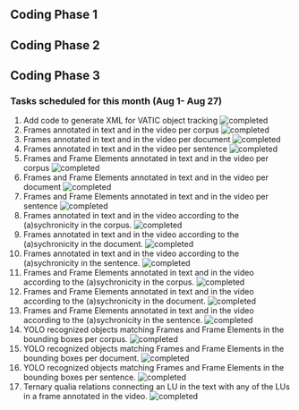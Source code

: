 ## Coding Phase 1

## Coding Phase 2


## Coding Phase 3
### Tasks scheduled for this month (Aug 1- Aug 27)

1. Add code to generate XML for VATIC object tracking ![completed](https://img.shields.io/static/v1?label=&message=completed&color=green)  
2. Frames annotated in text and in the video per corpus ![completed](https://img.shields.io/static/v1?label=&message=completed&color=green)
3. Frames annotated in text and in the video per document ![completed](https://img.shields.io/static/v1?label=&message=completed&color=green)
4. Frames annotated in text and in the video per sentence ![completed](https://img.shields.io/static/v1?label=&message=completed&color=green)
5. Frames and Frame Elements annotated in text and in the video per corpus ![completed](https://img.shields.io/static/v1?label=&message=completed&color=green)
6. Frames and Frame Elements annotated in text and in the video per document ![completed](https://img.shields.io/static/v1?label=&message=completed&color=green)
7. Frames and Frame Elements annotated in text and in the video per sentence ![completed](https://img.shields.io/static/v1?label=&message=completed&color=green)
8. Frames annotated in text and in the video according to the (a)sychronicity in the corpus. ![completed](https://img.shields.io/static/v1?label=&message=completed&color=green)
9. Frames annotated in text and in the video according to the (a)sychronicity in the document. ![completed](https://img.shields.io/static/v1?label=&message=completed&color=green)
10. Frames annotated in text and in the video according to the (a)sychronicity in the sentence. ![completed](https://img.shields.io/static/v1?label=&message=completed&color=green)
11. Frames and Frame Elements annotated in text and in the video according to the (a)sychronicity in the corpus. ![completed](https://img.shields.io/static/v1?label=&message=completed&color=green)
12. Frames and Frame Elements annotated in text and in the video according to the (a)sychronicity in the document. ![completed](https://img.shields.io/static/v1?label=&message=completed&color=green)
13. Frames and Frame Elements annotated in text and in the video according to the (a)sychronicity in the sentence. ![completed](https://img.shields.io/static/v1?label=&message=completed&color=green)
14. YOLO recognized objects matching Frames and Frame Elements in the bounding boxes per corpus. ![completed](https://img.shields.io/static/v1?label=&message=completed&color=green)
15. YOLO recognized objects matching Frames and Frame Elements in the bounding boxes per document. ![completed](https://img.shields.io/static/v1?label=&message=completed&color=green)
16. YOLO recognized objects matching Frames and Frame Elements in the bounding boxes per sentence. ![completed](https://img.shields.io/static/v1?label=&message=completed&color=green)
17. Ternary qualia relations connecting an LU in the text with any of the LUs in a frame annotated in the video. ![completed](https://img.shields.io/static/v1?label=&message=completed&color=green) 





